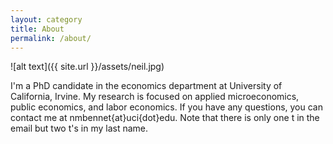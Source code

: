 ```yaml
---
layout: category
title: About
permalink: /about/
---
```


![alt text]({{ site.url }}/assets/neil.jpg)

I'm a PhD candidate in the economics department at University of California, Irvine. My research is focused on applied microeconomics, public economics, and labor economics. If you have any questions, you can contact me at nmbennet{at}uci{dot}edu. Note that there is only one t in the email but two t's in my last name.
